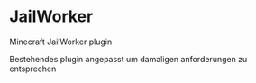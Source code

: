# JailWorker
Minecraft JailWorker plugin


Bestehendes plugin angepasst um damaligen anforderungen zu entsprechen 
